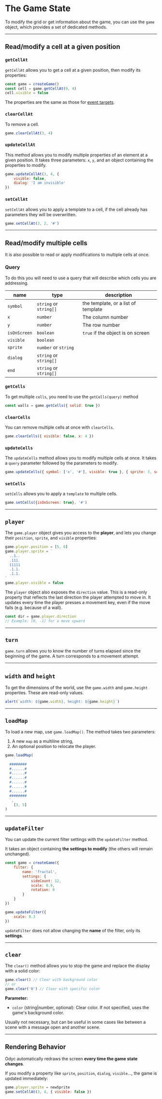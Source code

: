 <script>
import Aside from '../../../lib/ui/Doc/Aside.svelte'
import Emoji from '../../../lib/ui/Doc/Emoji.svelte'
import PaintDemo from '../../../lib/ui/Doc/PaintDemo.svelte'
</script>

# <Emoji src="⚡" /> The Game State

To modify the grid or get information about the game, you can use the `game` object, which provides a set of dedicated methods.

---

## <Emoji src="🎯" /> Read/modify a cell at a given position

### `getCellAt`

`getCellAt` allows you to get a cell at a given position, then modify its properties:

```js
const game = createGame()
const cell = game.getCellAt(9, 4)
cell.visible = false
```

<Aside>

The properties are the same as those for [event targets](en/doc/logic/events#available-properties).

</Aside>

### `clearCellAt`

To remove a cell.

```js
game.clearCellAt(3, 4)
```

### `updateCellAt`

This method allows you to modify multiple properties of an element at a given position.
It takes three parameters: `x`, `y`, and an object containing the properties to modify.

```js
game.updateCellAt(3, 4, {
	visible: false,
	dialog: 'I am invisible'
})
```

### `setCellAt`

`setCellAt` allows you to apply a template to a cell, if the cell already has parameters they will be overwritten.

```js
game.setCellAt(3, 2, '#')
```

---

## <Emoji src="🪏" /> Read/modify multiple cells

It is also possible to read or apply modifications to multiple cells at once.

### Query

To do this you will need to use a query that will describe which cells you are addressing.

| name         | type                   | description                        |
| ------------ | ---------------------- | ---------------------------------- |
| `symbol`     | `string` or `string[]` | the template, or a list of template |
| `x`          | `number`               | The column number                  |
| `y`          | `number`               | The row number                     |
| `isOnScreen` | `boolean`              | `true` if the object is on screen  |
| `visible`    | `boolean`              |
| `sprite`     | `number` or `string`   |
| `dialog`     | `string` or `string[]` |
| `end`        | `string` or `string[]` |

### `getCells`

To get multiple `cells`, you need to use the `getCells(query)` method

```js
const walls = game.getCells({ solid: true })
```

### `clearCells`

You can remove multiple cells at once with `clearCells`.

```js
game.clearCells({ visible: false, x: 4 })
```

### `updateCells`

The `updateCells` method allows you to modify multiple cells at once. It takes a `query` parameter followed by the parameters to modify.

```js
game.updateCells({ symbol: ['x', '#'], visible: true }, { sprite: 3, solid: true })
```

### `setCells`

`setCells` allows you to apply a `template` to multiple cells.

```js
game.setCells({isOnScreen: true}, '#')
```

---

## <Emoji src="🐒" /> `player`

The `game.player` object gives you access to the **player**, and lets you change their `position`, `sprite`, and `visible` properties:

```js
game.player.position = [5, 6]
game.player.sprite = `
  ..1..
  .111.
  11111
  .1.1.
  .1.1.
`
game.player.visible = false
```

The `player` object also exposes the `direction` value.
This is a read-only property that reflects the last direction the player attempted to move in.
It updates every time the player presses a movement key, even if the move fails (e.g. because of a wall).

```js
const dir = game.player.direction
// Example: [0, -1] for a move upward
```

---

## <Emoji src="⏰" /> `turn`

`game.turn` allows you to know the number of turns elapsed since the beginning of the game. A turn corresponds to a movement attempt.

---

## <Emoji src="⚖️" /> `width` and `height`

To get the dimensions of the world, use the `game.width` and `game.height` properties.
These are read-only values.

```js
alert(`width: ${game.width}, height: ${game.height}`)
```

---

## <Emoji src="🌍" /> `loadMap`

To load a new map, use `game.loadMap()`.
The method takes two parameters:

1. A new `map` as a multiline string,
2. An optional position to relocate the player.

```js
game.loadMap(
	`
  ########
  #......#
  #......#
  #......#
  #......#
  #......#
  #......#
  ########
  `,
	[3, 5]
)
```

---

## <Emoji src="🎛️" /> `updateFilter`

You can update the current filter settings with the `updateFilter` method.

It takes an object containing **the settings to modify** (the others will remain unchanged).

```js
const game = createGame({
	filter: {
		name: 'fractal',
		settings: {
			sideCount: 12,
			scale: 0.9,
			rotation: 0
		}
	}
})

game.updateFilter({
	scale: 0.3
})
```

<Aside variant="Warning">

`updateFilter` does not allow changing the **name** of the filter, only its **settings**.

</Aside>

---

## <Emoji src="🚫" /> `clear`

The `clear()` method allows you to stop the game and replace the display with a solid color:

```js
game.clear() // Clear with background color
// or
game.clear('0') // Clear with specific color
```

**Parameter:**

- `color` (string|number, optional): Clear color. If not specified, uses the game's background color.

<Aside>

Usually not necessary, but can be useful in some cases like between a scene with a message open and another scene.

</Aside>

---

## <Emoji src="🧠" /> Rendering Behavior

Odyc automatically redraws the screen **every time the game state changes**.

If you modify a property like `sprite`, `position`, `dialog`, `visible`..., the game is updated immediately:

```js
game.player.sprite = newSprite
game.setCellAt(3, 4, { visible: false })
```
